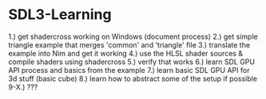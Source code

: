# SDL3-Learning

1.) get shadercross working on Windows (document process)
2.) get simple triangle example that merges 'common' and 'triangle' file
3.) translate the example into Nim and get it working
4.) use the HLSL shader sources & compile shaders using shadercross
5.) verify that works
6.) learn SDL GPU API process and basics from the example
7.) learn basic SDL GPU API for 3d stuff (basic cube)
8.) learn how to abstract some of the setup if possible
9-X.) ???
